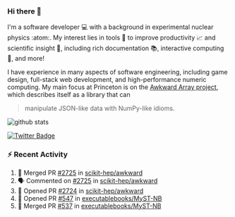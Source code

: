 ### Hi there 👋 

I'm a software developer 💻 with a background in experimental nuclear physics :atom:. My interest lies in tools :wrench: to improve productivity :chart_with_upwards_trend: and scientific insight :telescope:, including rich documentation 📚, interactive computing 🧮, and more! 

I have experience in many aspects of software engineering, including game design, full-stack web development, and high-performance numeric computing. My main focus at Princeton is on the [Awkward Array project](awkward-array.org/), which describes itself as a library that can 
> manipulate JSON-like data with NumPy-like idioms.

![github stats](https://github-readme-stats.vercel.app/api?username=agoose77&show_icons=true&hide_rank=true&hide_title=true&bg_color=30,e76445,904e95&text_color=efe3ec&icon_color=efe3ec)
<!--
**agoose77/agoose77** is a ✨ _special_ ✨ repository because its `README.md` (this file) appears on your GitHub profile.

Here are some ideas to get you started:

- 🔭 I’m currently working on ...
- 🌱 I’m currently learning ...
- 👯 I’m looking to collaborate on ...
- 🤔 I’m looking for help with ...
- 💬 Ask me about ...
- 📫 How to reach me: ...
- 😄 Pronouns: ...
- ⚡ Fun fact: ...
-->

[![Twitter Badge](https://img.shields.io/twitter/follow/agoose77?style=flat-square&logo=Twitter&logoColor=white&color=cornflowerblue)](https://twitter.com/agoose77)

### :zap: Recent Activity

<!--START_SECTION:activity-->
1. 🎉 Merged PR [#2725](https://github.com/scikit-hep/awkward/pull/2725) in [scikit-hep/awkward](https://github.com/scikit-hep/awkward)
2. 🗣 Commented on [#2725](https://github.com/scikit-hep/awkward/pull/2725#issuecomment-1737377843) in [scikit-hep/awkward](https://github.com/scikit-hep/awkward)
3. 💪 Opened PR [#2724](https://github.com/scikit-hep/awkward/pull/2724) in [scikit-hep/awkward](https://github.com/scikit-hep/awkward)
4. 💪 Opened PR [#547](https://github.com/executablebooks/MyST-NB/pull/547) in [executablebooks/MyST-NB](https://github.com/executablebooks/MyST-NB)
5. 🎉 Merged PR [#537](https://github.com/executablebooks/MyST-NB/pull/537) in [executablebooks/MyST-NB](https://github.com/executablebooks/MyST-NB)
<!--END_SECTION:activity-->
